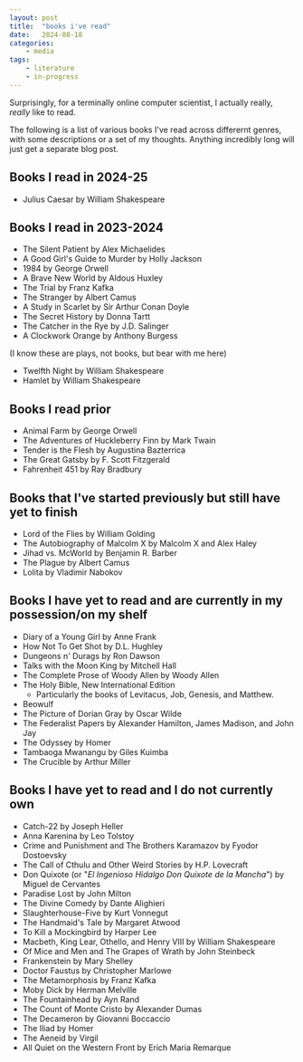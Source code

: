 ```yaml
---
layout: post
title:	"books i've read"
date:   2024-08-18 
categories:
    - media 
tags:
    - literature 
    - in-progress
---
```


Surprisingly, for a terminally online computer scientist, I actually really, *really* like to read. 

The following is a list of various books I've read across differernt genres, with some descriptions or a set of my thoughts. Anything incredibly long will just get a separate blog post.

## Books I read in 2024-25

- Julius Caesar by William Shakespeare 

## Books I read in 2023-2024

- The Silent Patient by Alex Michaelides
- A Good Girl's Guide to Murder by Holly Jackson
- 1984 by George Orwell
- A Brave New World by Aldous Huxley
- The Trial by Franz Kafka
- The Stranger by Albert Camus
- A Study in Scarlet by Sir Arthur Conan Doyle
- The Secret History by Donna Tartt
- The Catcher in the Rye by J.D. Salinger
- A Clockwork Orange by Anthony Burgess

(I know these are plays, not books, but bear with me here)

- Twelfth Night by William Shakespeare
- Hamlet by William Shakespeare

## Books I read prior

- Animal Farm by George Orwell
- The Adventures of Huckleberry Finn by Mark Twain
- Tender is the Flesh by Augustina Bazterrica
- The Great Gatsby by F. Scott Fitzgerald
- Fahrenheit 451 by Ray Bradbury

## Books that I've started previously but still have yet to finish

- Lord of the Flies by William Golding
- The Autobiography of Malcolm X by Malcolm X and Alex Haley
- Jihad vs. McWorld by Benjamin R. Barber
- The Plague by Albert Camus
- Lolita by Vladimir Nabokov

## Books I have yet to read and are currently in my possession/on my shelf

- Diary of a Young Girl by Anne Frank
- How Not To Get Shot by D.L. Hughley
- Dungeons n' Durags by Ron Dawson
- Talks with the Moon King by Mitchell Hall
- The Complete Prose of Woody Allen by Woody Allen
- The Holy Bible, New International Edition
    - Particularly the books of Levitacus, Job, Genesis, and Matthew.
- Beowulf
- The Picture of Dorian Gray by Oscar Wilde
- The Federalist Papers by Alexander Hamilton, James Madison, and John Jay
- The Odyssey by Homer
- Tambaoga Mwanangu by Giles Kuimba
- The Crucible by Arthur Miller

## Books I have yet to read and I do not currently own

- Catch-22 by Joseph Heller
- Anna Karenina by Leo Tolstoy
- Crime and Punishment and The Brothers Karamazov by Fyodor Dostoevsky
- The Call of Cthulu and Other Weird Stories by H.P. Lovecraft
- Don Quixote (or "*El Ingenioso Hidalgo Don Quixote de la Mancha*") by Miguel de Cervantes
- Paradise Lost by John Milton
- The Divine Comedy by Dante Alighieri
- Slaughterhouse-Five by Kurt Vonnegut
- The Handmaid's Tale by Margaret Atwood
- To Kill a Mockingbird by Harper Lee
- Macbeth, King Lear, Othello, and Henry VIII by William Shakespeare
- Of Mice and Men and The Grapes of Wrath by John Steinbeck
- Frankenstein by Mary Shelley
- Doctor Faustus by Christopher Marlowe
- The Metamorphosis by Franz Kafka
- Moby Dick by Herman Melville
- The Fountainhead by Ayn Rand
- The Count of Monte Cristo by Alexander Dumas
- The Decameron by Giovanni Boccaccio
- The Iliad by Homer
- The Aeneid by Virgil
- All Quiet on the Western Front by Erich Maria Remarque
